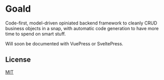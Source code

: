 # Goald
Code-first, model-driven opiniated backend framework to cleanly CRUD business objects in a snap, with automatic code generation to have more time to spend on smart stuff. 

Will soon be documented with VuePress or SveltePress.

## License

[MIT](https://opensource.org/license/mit/)